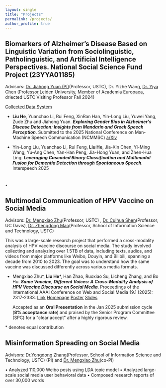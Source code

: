 ```yaml
---
layout: single
title: "Projects"
permalink: /projects/
author_profile: true
---
```

 

Biomarkers of Alzheimer’s Disease Based on Linguistic Variation from Sociolinguistic, Patholinguistic, and Artificial Intelligence Perspectives. National Social Science Fund Project (23YYA01185)
------

Advisors: [Dr. Jiahong Yuan (PI)](https://scholar.google.com/citations?user=jbbXJOkAAAAJ&hl=en)(Professor, USTC), Dr. Yizhe Wang, [Dr. Yiya Chen](https://www.ae-info.org/ae/Member/Chen_Yiya) (Professor,Leiden University, Member of Academia Europaea, driected USTC Visiting Professor Fall 2024)

[Collected Data System](https://www.ustcphonetics.cloud/main)


- **Liu He**, Yuanchao Li, Rui Feng, XinRan Han, Yin-Long Liu, Yuwei Yang, Zude Zhu and Jiahong Yuan. ***Exploring Gender Bias in Alzheimer's Disease Detection: Insights from Mandarin and Greek Speech Perception***. Submitted to the 2025 National Conference on Man-Machine Speech Communication (NCMMSC)  [arXiv](https://arxiv.org/abs/2507.12356) 

- Yin-Long Liu, Yuanchao Li, Rui Feng, **Liu He**, Jia-Xin Chen, Yi-Ming Wang, Yu-Ang Chen, Yan-Han Peng, Jia-Hong Yuan, and Zhen-Hua Ling. ***Leveraging Cascaded Binary Classification and Multimodal Fusion for Dementia Detection through Spontaneous Speech***. Interspeech 2025


. 
------





Multimodal Communication of HPV Vaccine on Social Media
------

Advisors: [Dr. Mengxiao Zhu](https://sites.google.com/site/mengxiaozhu/)(Professor, USTC) , [Dr. Cuihua Shen](https://communication.ucdavis.edu/people/cuihua-shen)(Professor, UC Davis), [Dr. Zhengdong Mao](https://faculty.ustc.edu.cn/maozhendong/zh_CN/index.htm)(Professor, School of Information Science and Technology, USTC) 


This was a large-scale research project that performed a cross-modality analysis of HPV vaccine discourse on social media. The study involved collecting and analyzing over 1.5TB of data, including texts, audios, and videos from major platforms like Weibo, Douyin, and Bilibili, spanning a decade from 2010 to 2023. The goal was to understand how the same vaccine was discussed differently across various media formats.

- Mengxiao Zhu\*, **Liu He**\*, Han Zhao, Ruoxiao Su, Licheng Zhang, and Bo Hu. ***Same Vaccine, Different Voices: A Cross-Modality Analysis of HPV Vaccine Discourse on Social Media***. Proceedings of the International AAAI Conference on Web and Social Media 19.1 (2025): 2317-2333.  [Link](https://ojs.aaai.org/index.php/ICWSM/article/view/35936) [Homepage](https://heliumnm.github.io/same-vaccine-diff-voices/) [Poster](https://drive.google.com/file/d/1Xbokf3xGSPVwJTJttb0Vgr4Gx8r-_lH-/view?usp=share_link) [Slides](https://drive.google.com/file/d/1dqdZOOJwa60oTDkgdgjo1lWyzO-xthDQ/view?usp=share_link)

  Accepted as an **Oral Presentation** in the Jan 2025 submission cycle (**8% acceptance rate**) and praised by the Senior Program Committee (SPC) for a "clear accept" after a highly rigorous review.

 \* denotes equal contribution



 
Misinformation Spreading on Social Media
------

Advisors: [Dr.Yongdong Zhang](https://openreview.net/profile?id=~Yongdong_Zhang2)(Professor, School of Information Science and Technology, USTC) (PI) and [Dr. Mengxiao Zhu](https://sites.google.com/site/mengxiaozhu/)(co-PI)

 • Analyzed 110,000 Weibo posts using LDA topic model
 • Analyzed large-scale social media user behavioral data
 • Composed research reports of over 30,000 words
